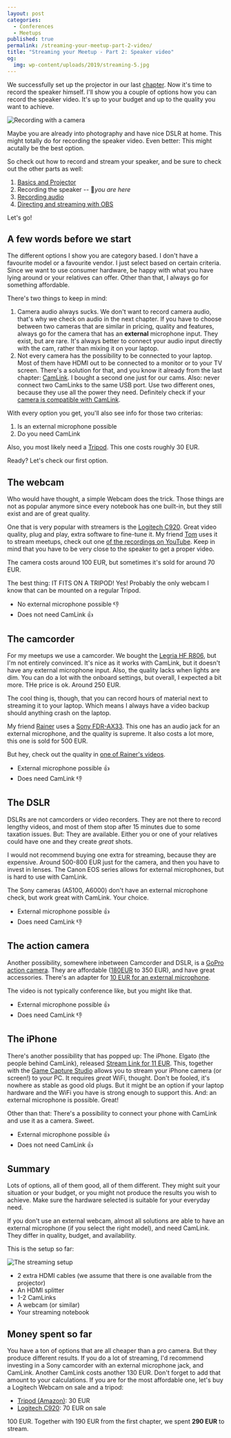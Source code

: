 ```yaml
---
layout: post
categories:
  - Conferences
  - Meetups
published: true
permalink: /streaming-your-meetup-part-2-video/
title: "Streaming your Meetup - Part 2: Speaker video"
og:
  img: wp-content/uploads/2019/streaming-5.jpg
---
```


We successfully set up the projector in our last [chapter](/streaming-your-meetup-part-1-projector/).
Now it's time to record the speaker himself. I'll show you a couple of options how you can record
the speaker video. It's up to your budget and up to the quality you want to achieve. 

![Recording with a camera](/wp-content/uploads/2019/streaming-5.jpg)

Maybe you are already into photography and have nice DSLR at home. This might totally do for recording
the speaker video. Even better: This might acutally be the best option. 

So check out how to record and stream your speaker, and be sure to check out the other parts as well:

1. [Basics and Projector](/streaming-your-meetup-part-1-projector/)
2. Recording the speaker -- 📍*you are here*
3. [Recording audio](/streaming-your-meetup-part-3-audio/)
4. [Directing and streaming with OBS](/streaming-your-meetup-part-4-obs/)

Let's go!

## A few words before we start

The different options I show you are category based. I don't have a favourite model or a favourite vendor.
I just select based on certain criteria. Since we want to use consumer hardware, be happy with what you have
lying around or your relatives can offer. Other than that, I always go for something affordable.

There's two things to keep in mind:

1. Camera audio always sucks. We don't want to record camera audio, that's why we check on audio in the next
   chapter. If you have to choose between two cameras that are similar in pricing, quality and features, always go
   for the camera that has an **external** microphone input. They exist, but are rare. It's always better to connect
   your audio input directly with the cam, rather than mixing it on your laptop.
2. Not every camera has the possibility to be connected to your laptop. Most of them have HDMI out to be connected
   to a monitor or to your TV screen. There's a solution for that, and you know it already from the last chapter:
   [CamLink](https://amzn.to/2K3NiNX). I bought a second one just for our cams. Also: never connect two CamLinks to
   the same USB port. Use two different ones, because they use all the power they need. Definitely check if your
   [camera is compatible with CamLink](https://www.elgato.com/de/gaming/cam-link/camera-check).

With every option you get, you'll also see info for those two criterias:

1. Is an external microphone possible
2. Do you need CamLink

Also, you most likely need a [Tripod](https://amzn.to/2OqUpoK). This one costs roughly 30 EUR.

Ready? Let's check our first option.

## The webcam

Who would have thought, a simple Webcam does the trick. Those things are not as popular anymore since
every notebook has one built-in, but they still exist and are of great quality.

One that is very popular with streamers is the [Logitech C920](https://amzn.to/30PFwh6). Great video quality,
plug and play, extra software to fine-tune it. My friend [Tom](https://twitter.com/tompson) uses it to stream meetups, check out one 
[of the recordings on YouTube](https://www.youtube.com/watch?v=KMfM7cV49Ts). Keep in mind that you have to be
very close to the speaker to get a proper video.

The camera costs around 100 EUR, but sometimes it's sold for around 70 EUR.

The best thing: IT FITS ON A TRIPOD! Yes! Probably the only webcam I know that can be mounted on a
regular Tripod.

- No external microphone possible 👎
- Does not need CamLink 👍

## The camcorder

For my meetups we use a camcorder. We bought the [Legria HF R806](https://amzn.to/2GsPhu3), but I'm not entirely 
convinced. It's nice as it works with CamLink, but it doesn't have any external microphone input. Also, the quality
lacks when lights are dim. You can do a lot with the onboard settings, but overall, I expected a bit more. THe price
is ok. Around 250 EUR.

The cool thing is, though, that you can record hours of material next to streaming it to your laptop. Which means
I always have a video backup should anything crash on the laptop.

My friend [Rainer](https://twitter.com/rstropek) uses a [Sony FDR-AX33](https://amzn.to/2LGdlOn). This one has an audio jack for an external microphone, and the quality is supreme. It also costs a lot more, this one is sold for 500 EUR.

But hey, check out the quality in [one of Rainer's videos](https://www.youtube.com/watch?v=umJE9my_Aeg).

- External microphone possible 👍
- Does need CamLink 👎

## The DSLR

DSLRs are not camcorders or video recorders. They are not there to record lengthy videos, and most of them
stop after 15 minutes due to some taxation issues. But: They are available. Either you or one of your relatives
could have one and they create *great* shots. 

I would not recommend buying one extra for streaming, because they are expensive. Around 500-800 EUR just
for the camera, and then you have to invest in lenses. The Canon EOS series allows for external microphones,
but is hard to use with CamLink. 

The Sony cameras (A5100, A6000) don't have an external microphone check, but work great with CamLink.
Your choice.

- External microphone possible 👍
- Does need CamLink 👎

## The action camera

Another possibility, somewhere inbetween Camcorder and DSLR, is a [GoPro action camera](https://amzn.to/2YnHFTI). They
are affordable ([180EUR](https://amzn.to/2YpT3P1) to 350 EUR), and have great accessories. There's an adapter for [10 EUR for an external microphone](https://amzn.to/2OiwF6t).

The video is not typically conference like, but you might like that.

- External microphone possible 👍
- Does need CamLink 👎

## The iPhone

There's another possibility that has popped up: The iPhone. Elgato (the people behind CamLink), released
[Stream Link for 11 EUR](https://www.elgato.com/de/gaming/screen-link). This, together with the [Game Capture Studio](https://www.elgato.com/de/gaming/game-capture-software) allows you to stream your iPhone camera (or screen!) to your
PC. It requires *great* WiFi, thought. Don't be fooled, it's nowhere as stable as good old plugs. But it might be an
option if your laptop hardware and the WiFi you have is strong enough to support this. And: an external microphone is
possible. Great!

Other than that: There's a possibility to connect your phone with CamLink and use it as a camera. Sweet.

- External microphone possible 👍
- Does not need CamLink 👍

## Summary

Lots of options, all of them good, all of them different. They might suit your situation or your
budget, or you might not produce the results you wish to achieve. Make sure the hardware selected is
suitable for your everyday need.

If you don't use an external webcam, almost all solutions are able to have an external microphone
(if you select the right model), and need CamLink. They differ in quality, budget, and availability.

This is the setup so far:

![The streaming setup](/wp-content/uploads/2019/streaming-6.png)

- 2 extra HDMI cables (we assume that there is one available from the projector)
- An HDMI splitter
- 1-2 CamLinks
- A webcam (or similar)
- Your streaming notebook


## Money spent so far

You have a ton of options that are all cheaper than a pro camera. But they produce different results. If you do a
lot of streaming, I'd recommend investing in a Sony camcorder with an external microphone jack, and CamLink. Another CamLink costs another 130 EUR. Don't forget to add that amount to your calculations.
If you are for the most affordable one, let's buy a Logitech Webcam on sale and a tripod:

- [Tripod (Amazon)](https://amzn.to/2OqUpoK): 30 EUR
- [Logitech C920](https://amzn.to/30PFwh6): 70 EUR on sale

100 EUR. Together with 190 EUR from the first chapter, we spent **290 EUR** to stream.
